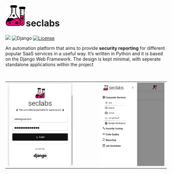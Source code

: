 <img align="left" width="64" height="64" src="https://raw.githubusercontent.com/santakis/seclabs/refs/heads/main/seclabs/dashboard/static/dashboard/img/seclabs-big.png" alt="seclabs">

# seclabs 
[![](https://img.shields.io/badge/Python-v3.11+-blue.svg)](https://www.python.org/downloads/) ![Django](https://img.shields.io/badge/Django-v5.2.5-blue) [![License](https://img.shields.io/badge/license-MIT-blue.svg?style=plastic)](https://github.com/santakis/seclabs/blob/main/LICENS)


An automation platform that aims to provide **security reporting** for different popular SaaS services in a useful way. It’s written in Python and it is based on the Django Web Framework. The design is kept minimal, with seperate standalone applications within the project

<br/>

<table align="center">
  <tr>
    <td><img src='https://raw.githubusercontent.com/santakis/seclabs/master/images/seclabs-login.png'/></td>
    <td>&nbsp;&nbsp;&nbsp;&nbsp;&nbsp;&nbsp;&nbsp;&nbsp;&nbsp;&nbsp;&nbsp;&nbsp;&nbsp;&nbsp;&nbsp;</td>
    <td><img src='https://raw.githubusercontent.com/santakis/seclabs/master/images/seclabs-menu.png'/></td>
   </tr> 
</table>


